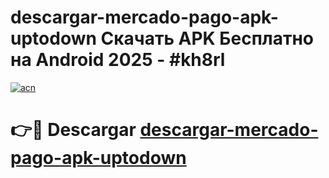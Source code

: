 # descargar-mercado-pago-apk-uptodown Скачать APK Бесплатно на Android 2025 - #kh8rl

[![acn](https://github.com/user-attachments/assets/0f9c940e-d8b0-45ae-aac7-cd30a18b3e1c)](https://apps.freeplayer.one?title=descargar-mercado-pago-apk-uptodown&ref=9RF)

# 👉🔴 Descargar [descargar-mercado-pago-apk-uptodown](https://apps.freeplayer.one?title=descargar-mercado-pago-apk-uptodown&ref=9RF)